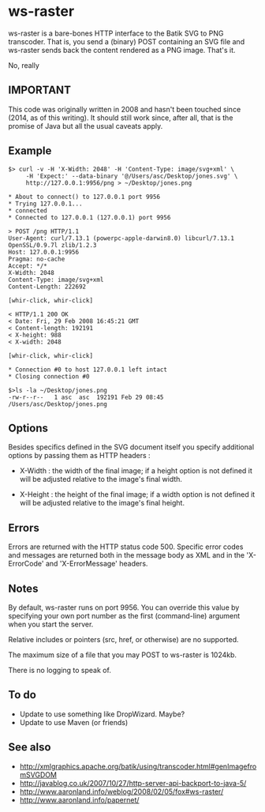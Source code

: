 # ws-raster

ws-raster is a bare-bones HTTP interface to the Batik SVG to PNG transcoder. That is, you send a (binary) POST containing an SVG file and ws-raster sends back the content rendered as a PNG image. That's it.

No, really

## IMPORTANT

This code was originally written in 2008 and hasn't been touched since (2014, as of this writing). It should still work since, after all, that is the promise of Java but all the usual caveats apply.

## Example

	$> curl -v -H 'X-Width: 2048' -H 'Content-Type: image/svg+xml' \
	     -H 'Expect:' --data-binary '@/Users/asc/Desktop/jones.svg' \
	     http://127.0.0.1:9956/png > ~/Desktop/jones.png 

	* About to connect() to 127.0.0.1 port 9956
	* Trying 127.0.0.1...
	* connected
	* Connected to 127.0.0.1 (127.0.0.1) port 9956

	> POST /png HTTP/1.1
	User-Agent: curl/7.13.1 (powerpc-apple-darwin8.0) libcurl/7.13.1 OpenSSL/0.9.7l zlib/1.2.3
	Host: 127.0.0.1:9956
	Pragma: no-cache
	Accept: */*
	X-Width: 2048
	Content-Type: image/svg+xml
	Content-Length: 222692

	[whir-click, whir-click]

	< HTTP/1.1 200 OK
	< Date: Fri, 29 Feb 2008 16:45:21 GMT
	< Content-length: 192191
	< X-height: 988
	< X-width: 2048

	[whir-click, whir-click]

	* Connection #0 to host 127.0.0.1 left intact
	* Closing connection #0

	$>ls -la ~/Desktop/jones.png
	-rw-r--r--   1 asc  asc  192191 Feb 29 08:45 /Users/asc/Desktop/jones.png

## Options

Besides specifics defined in the SVG document itself you specify additional
options by passing them as HTTP headers : 

* X-Width : the width of the final image; if a height option is not defined it will be adjusted relative to the image's final width.

* X-Height : the height of the final image; if a width option is not defined it will be adjusted relative to the image's final height.

## Errors

Errors are returned with the HTTP status code 500. Specific error codes
and messages are returned both in the message body as XML and in the
'X-ErrorCode' and 'X-ErrorMessage' headers.

## Notes

By default, ws-raster runs on port 9956. You can override this value by specifying your own port number as the first (command-line) argument when you start the server.

Relative includes or pointers (src, href, or otherwise) are no supported.

The maximum size of a file that you may POST to ws-raster is 1024kb.

There is no logging to speak of.

## To do

* Update to use something like DropWizard. Maybe?
* Update to use Maven (or friends)

## See also

* http://xmlgraphics.apache.org/batik/using/transcoder.html#genImagefromSVGDOM
* http://javablog.co.uk/2007/10/27/http-server-api-backport-to-java-5/
* http://www.aaronland.info/weblog/2008/02/05/fox#ws-raster/
* http://www.aaronland.info/papernet/
